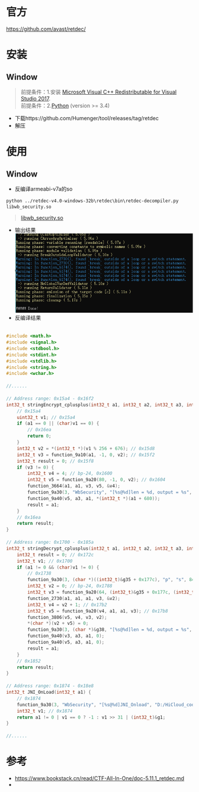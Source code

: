 # 官方
https://github.com/avast/retdec/
# 安装
## Window
> 前提条件：1.安装 [Microsoft Visual C++ Redistributable for Visual Studio 2017](https://support.microsoft.com/en-us/help/2977003/the-latest-supported-visual-c-downloads).\
> 前提条件：2.[Python](https://www.python.org/) (version >= 3.4)

- 下载https://github.com/Humenger/tool/releases/tag/retdec
- 解压
# 使用
## Window
- 反编译armeabi-v7a的so
```
python ../retdec-v4.0-windows-32b\retdec\bin\retdec-decompiler.py libwb_security.so
```
> [libwb_security.so](./libwb_security.so)
- 输出结果\
![image](./images/retdec_done.png)
- 反编译结果
```c

#include <math.h>
#include <signal.h>
#include <stdbool.h>
#include <stdint.h>
#include <stdlib.h>
#include <string.h>
#include <wchar.h>

//......

// Address range: 0x15a4 - 0x16f2
int32_t stringEncrypt_cplusplus(int32_t a1, int32_t a2, int32_t a3, int32_t a4) {
    // 0x15a4
    uint32_t v1; // 0x15a4
    if (a1 == 0 || (char)v1 == 0) {
        // 0x16ea
        return 0;
    }
    int32_t v2 = *(int32_t *)(v1 % 256 + 676); // 0x15d8
    int32_t v3 = function_9a10(a1, -1, 0, v2); // 0x15f2
    int32_t result = 0; // 0x15f8
    if (v3 != 0) {
        int32_t v4 = 4; // bp-24, 0x1600
        int32_t v5 = function_9a20(80, -1, 0, v2); // 0x1604
        function_3664(a1, a1, v3, v5, &v4);
        function_9a30(3, "WbSecurity", "[%s@%d]len = %d, output = %s", "D:/HiCloud_codes/Global_20191227/HwCloudDrive/Source/ModuleFileManager/jni/WbSecurity.cpp", 54, 4, v5);
        function_9a40(v5, a3, a1, *(int32_t *)(a1 + 680));
        result = a1;
    }
    // 0x16ea
    return result;
}

// Address range: 0x1700 - 0x185a
int32_t stringDecrypt_cplusplus(int32_t a1, int32_t a2, int32_t a3, int32_t a4) {
    int32_t result = 0; // 0x172c
    int32_t v1; // 0x1700
    if (a1 != 0 && (char)v1 != 0) {
        // 0x1738
        function_9a30(3, (char *)((int32_t)&g35 + 0x177c), "p", "s", 84, a1, a1);
        int32_t v2 = 0; // bp-24, 0x1788
        int32_t v3 = function_9a20(64, (int32_t)&g35 + 0x177c, (int32_t)"p", (int32_t)"s"); // 0x178c
        function_2730(a1, a1, a1, v3, &v2);
        int32_t v4 = v2 + 1; // 0x17b2
        int32_t v5 = function_9a20(v4, a1, a1, v3); // 0x17b8
        function_3806(v5, v4, v3, v2);
        *(char *)(v2 + v5) = 0;
        function_9a30(3, (char *)&g38, "[%s@%d]len = %d, output = %s", "s", 94, v2, v5);
        function_9a40(v3, a3, a1, 0);
        function_9a40(v5, a3, a1, 0);
        result = a1;
    }
    // 0x1852
    return result;
}

// Address range: 0x1874 - 0x18e8
int32_t JNI_OnLoad(int32_t a1) {
    // 0x1874
    function_9a30(3, "WbSecurity", "[%s@%d]JNI_Onload", "D:/HiCloud_codes/Global_20191227/HwCloudDrive/Source/ModuleFileManager/jni/WbSecurity.cpp", 143, (int32_t)&g45, (int32_t)&g45);
    int32_t v1; // 0x1874
    return a1 != 0 | v1 == 0 ? -1 : v1 >> 31 | (int32_t)&g1;
}

//......
```
# 参考
- https://www.bookstack.cn/read/CTF-All-In-One/doc-5.11.1_retdec.md
- 
